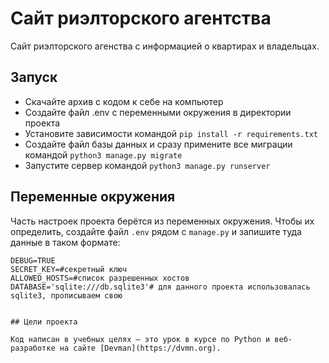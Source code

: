 # Сайт риэлторского агентства

Сайт риэлторского агенства с информацией о квартирах и владельцах.

## Запуск

- Скачайте архив с кодом к себе на компьютер
- Создайте файл .env с переменными окружения в директории проекта
- Установите зависимости командой `pip install -r requirements.txt`
- Создайте файл базы данных и сразу примените все миграции командой `python3 manage.py migrate`
- Запустите сервер командой `python3 manage.py runserver`

## Переменные окружения

Часть настроек проекта берётся из переменных окружения. Чтобы их определить, создайте файл `.env` рядом с `manage.py` и запишите туда данные в таком формате: 
```
DEBUG=TRUE
SECRET_KEY=#секретный ключ
ALLOWED_HOSTS=#список разрешенных хостов 
DATABASE='sqlite:///db.sqlite3'# для данного проекта использовалась sqlite3, прописываем свою


## Цели проекта

Код написан в учебных целях — это урок в курсе по Python и веб-разработке на сайте [Devman](https://dvmn.org).

